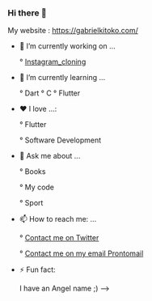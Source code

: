 ### Hi there 👋


My website : https://gabrielkitoko.com/

- 🔭 I’m currently working on ...


  ° [Instagram_cloning](https://github.com/keller19/instagram_cloning)
- 🌱 I’m currently learning ...

  ° Dart
  ° C
  ° Flutter
- ❤️ I love ...:

   ° Flutter
   
   ° Software Development
- 💬 Ask me about ...

  ° Books
  
  ° My code
  
  ° Sport 
- 📫 How to reach me: ...

  ° [Contact me on Twitter](https://mobile.twitter.com/kellerM42)
  
  ° [Contact me on my email Prontomail](gabrielkeller19@protonmail.com)
  
- ⚡ Fun fact: 

  I have an Angel name ;)
-->
